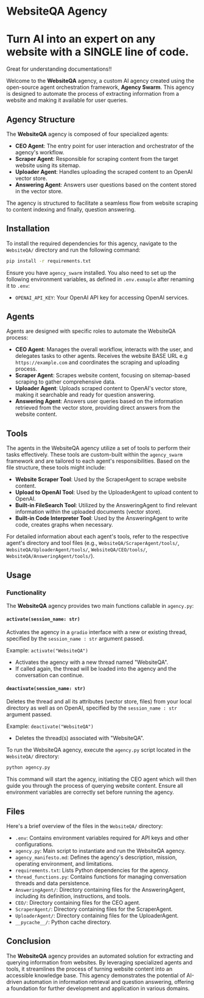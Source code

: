 # WebsiteQA Agency

Turn AI into an expert on any website with a SINGLE line of code.
==============================================================

Great for understanding documentations!!

Welcome to the **WebsiteQA** agency, a custom AI agency created using the open-source agent orchestration framework, **Agency Swarm**. This agency is designed to automate the process of extracting information from a website and making it available for user queries.

## Agency Structure

The **WebsiteQA** agency is composed of four specialized agents:

- **CEO Agent**: The entry point for user interaction and orchestrator of the agency's workflow.
- **Scraper Agent**: Responsible for scraping content from the target website using its sitemap.
- **Uploader Agent**: Handles uploading the scraped content to an OpenAI vector store.
- **Answering Agent**: Answers user questions based on the content stored in the vector store.

The agency is structured to facilitate a seamless flow from website scraping to content indexing and finally, question answering.

## Installation

To install the required dependencies for this agency, navigate to the `WebsiteQA/` directory and run the following command:

```bash
pip install -r requirements.txt
```

Ensure you have `agency_swarm` installed. You also need to set up the following environment variables, as defined in `.env.exmaple` after renaming it to `.env`:

- `OPENAI_API_KEY`: Your OpenAI API key for accessing OpenAI services.

## Agents

Agents are designed with specific roles to automate the WebsiteQA process:

- **CEO Agent**: Manages the overall workflow, interacts with the user, and delegates tasks to other agents. Receives the website BASE URL e.g `https://example.com` and coordinates the scraping and uploading process.
- **Scraper Agent**: Scrapes website content, focusing on sitemap-based scraping to gather comprehensive data.
- **Uploader Agent**: Uploads scraped content to OpenAI's vector store, making it searchable and ready for question answering.
- **Answering Agent**: Answers user queries based on the information retrieved from the vector store, providing direct answers from the website content.

## Tools

The agents in the WebsiteQA agency utilize a set of tools to perform their tasks effectively. These tools are custom-built within the `agency_swarm` framework and are tailored to each agent's responsibilities. Based on the file structure, these tools might include:

- **Website Scraper Tool**: Used by the ScraperAgent to scrape website content.
- **Upload to OpenAI Tool**: Used by the UploaderAgent to upload content to OpenAI.
- **Built-in FileSearch Tool**: Utilized by the AnsweringAgent to find relevant information within the uploaded documents (vector store).
- **Built-in Code Interpreter Tool**: Used by the AnsweringAgent to write code, creates graphs when necessary.

For detailed information about each agent's tools, refer to the respective agent's directory and tool files (e.g., `WebsiteQA/ScraperAgent/tools/`, `WebsiteQA/UploaderAgent/tools/`, `WebsiteQA/CEO/tools/`, `WebsiteQA/AnsweringAgent/tools/`).

## Usage

### Functionality

The **WebsiteQA** agency provides two main functions callable in `agency.py`:

#### `activate(session_name: str)`

Activates the agency in a `gradio` interface with a new or existing thread, specified by the `session_name : str` argument passed.

Example: `activate("WebsiteQA")`

*   Activates the agency with a new thread named "WebsiteQA".
*   If called again, the thread will be loaded into the agency and the conversation can continue.

#### `deactivate(session_name: str)`

Deletes the thread and all its attributes (vector store, files) from your local directory as well as on OpenAI, specified by the `session_name : str` argument passed.

Example: `deactivate("WebsiteQA")`

*   Deletes the thread(s) associated with "WebsiteQA".

To run the WebsiteQA agency, execute the `agency.py` script located in the `WebsiteQA/` directory:

```bash
python agency.py
```

This command will start the agency, initiating the CEO agent which will then guide you through the process of querying website content. Ensure all environment variables are correctly set before running the agency.

## Files

Here's a brief overview of the files in the `WebsiteQA/` directory:

- `.env`: Contains environment variables required for API keys and other configurations.
- `agency.py`: Main script to instantiate and run the WebsiteQA agency.
- `agency_manifesto.md`: Defines the agency's description, mission, operating environment, and limitations.
- `requirements.txt`: Lists Python dependencies for the agency.
- `thread_functions.py`: Contains functions for managing conversation threads and data persistence.
- `AnsweringAgent/`: Directory containing files for the AnsweringAgent, including its definition, instructions, and tools.
- `CEO/`: Directory containing files for the CEO agent.
- `ScraperAgent/`: Directory containing files for the ScraperAgent.
- `UploaderAgent/`: Directory containing files for the UploaderAgent.
- `__pycache__/`: Python cache directory.

## Conclusion

The **WebsiteQA** agency provides an automated solution for extracting and querying information from websites. By leveraging specialized agents and tools, it streamlines the process of turning website content into an accessible knowledge base. This agency demonstrates the potential of AI-driven automation in information retrieval and question answering, offering a foundation for further development and application in various domains.